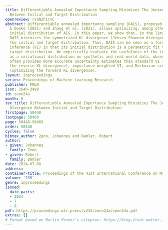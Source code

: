 ```yaml
---
title: Differentiable Annealed Importance Sampling Minimizes The Jensen-Shannon Divergence
  Between Initial and Target Distribution
openreview: rvaN2P1rvC
abstract: Differentiable annealed importance sampling (DAIS), proposed by Geffner
  & Domke (2021) and Zhang et al. (2021), allows optimizing, among others, over the
  initial distribution of AIS. In this paper, we show that, in the limit of many transitions,
  DAIS minimizes the symmetrized KL divergence (Jensen-Shannon divergence) between
  the initial and target distribution. Thus, DAIS can be seen as a form of variational
  inference (VI) in that its initial distribution is a parametric fit to an intractable
  target distribution. We empirically evaluate the usefulness of the initial distribution
  as a variational distribution on synthetic and real-world data, observing that it
  often provides more accurate uncertainty estimates than standard VI (optimizing
  the reverse KL divergence), importance weighted VI, and Markovian score climbing
  (optimizing the forward KL divergence).
layout: inproceedings
series: Proceedings of Machine Learning Research
publisher: PMLR
issn: 2640-3498
id: zenn24a
month: 0
tex_title: Differentiable Annealed Importance Sampling Minimizes The Jensen-Shannon
  Divergence Between Initial and Target Distribution
firstpage: 58448
lastpage: 58469
page: 58448-58469
order: 58448
cycles: false
bibtex_author: Zenn, Johannes and Bamler, Robert
author:
- given: Johannes
  family: Zenn
- given: Robert
  family: Bamler
date: 2024-07-08
address:
container-title: Proceedings of the 41st International Conference on Machine Learning
volume: '235'
genre: inproceedings
issued:
  date-parts:
  - 2024
  - 7
  - 8
pdf: https://proceedings.mlr.press/v235/zenn24a/zenn24a.pdf
extras: []
# Format based on Martin Fenner's citeproc: https://blog.front-matter.io/posts/citeproc-yaml-for-bibliographies/
---
```

